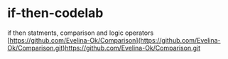 # if-then-codelab
if then statments, comparison and logic operators
[https://github.com/Evelina-Ok/Comparison](https://github.com/Evelina-Ok/Comparison.git)https://github.com/Evelina-Ok/Comparison.git
